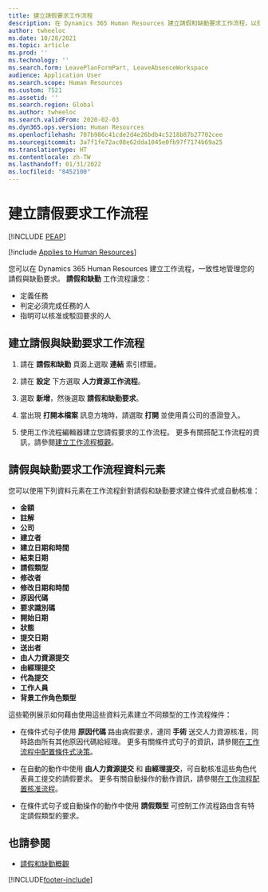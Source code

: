 ```yaml
---
title: 建立請假要求工作流程
description: 在 Dynamics 365 Human Resources 建立請假和缺勤要求工作流程，以便一致性地管理請假要求。
author: twheeloc
ms.date: 10/28/2021
ms.topic: article
ms.prod: ''
ms.technology: ''
ms.search.form: LeavePlanFormPart, LeaveAbsenceWorkspace
audience: Application User
ms.search.scope: Human Resources
ms.custom: 7521
ms.assetid: ''
ms.search.region: Global
ms.author: twheeloc
ms.search.validFrom: 2020-02-03
ms.dyn365.ops.version: Human Resources
ms.openlocfilehash: 707b986c41cde2d4e26bdb4c5218b87b27702cee
ms.sourcegitcommit: 3a7f1fe72ac08e62dda1045e0fb97f7174b69a25
ms.translationtype: HT
ms.contentlocale: zh-TW
ms.lasthandoff: 01/31/2022
ms.locfileid: "8452100"
---
```

# <a name="create-a-leave-request-workflow"></a>建立請假要求工作流程


[!INCLUDE [PEAP](../includes/peap-2.md)]

[!include [Applies to Human Resources](../includes/applies-to-hr.md)]

您可以在 Dynamics 365 Human Resources 建立工作流程，一致性地管理您的請假與缺勤要求。 **請假和缺勤** 工作流程讓您：

- 定義任務
- 判定必須完成任務的人
- 指明可以核准或駁回要求的人

## <a name="create-a-leave-and-absence-request-workflow"></a>建立請假與缺勤要求工作流程

1. 請在 **請假和缺勤** 頁面上選取 **連結** 索引標籤。

2. 請在 **設定** 下方選取 **人力資源工作流程**。

3. 選取 **新增**，然後選取 **請假和缺勤要求**。 

4. 當出現 **打開本檔案** 訊息方塊時，請選取 **打開** 並使用貴公司的憑證登入。

5. 使用工作流程編輯器建立您請假要求的工作流程。 更多有關搭配工作流程的資訊，請參閱[建立工作流程概觀](../fin-ops-core/fin-ops/organization-administration/create-workflow.md?toc=%2fdynamics365%2fcommerce%2ftoc.json.)。

## <a name="leave-and-absence-request-workflow-data-elements"></a>請假與缺勤要求工作流程資料元素

您可以使用下列資料元素在工作流程針對請假和缺勤要求建立條件式或自動核准：

- **金額**
- **註解**
- **公司**
- **建立者**
- **建立日期和時間**
- **結束日期**
- **請假類型**
- **修改者**
- **修改日期和時間**
- **原因代碼**
- **要求識別碼**
- **開始日期**
- **狀態** 
- **提交日期**
- **送出者**
- **由人力資源提交**
- **由經理提交**
- **代為提交**
- **工作人員**
- **背景工作角色類型**

這些範例展示如何藉由使用這些資料元素建立不同類型的工作流程條件：

- 在條件式句子使用 **原因代碼** 路由病假要求，連同 **手術** 送交人力資源核准，同時路由所有其他原因代碼給經理。 更多有關條件式句子的資訊，請參閱[在工作流程中配置條件式決策](../fin-ops-core/fin-ops/organization-administration/configure-conditional-decision-workflow.md)。 

- 在自動的動作中使用 **由人力資源提交** 和 **由經理提交**，可自動核准這些角色代表員工提交的請假要求。 更多有關自動操作的動作資訊，請參閱[在工作流程配置核准流程](../fin-ops-core/fin-ops/organization-administration/configure-approval-process-workflow.md)。

- 在條件式句子或自動操作的動作中使用 **請假類型** 可控制工作流程路由含有特定請假類型的要求。

## <a name="see-also"></a>也請參閱

- [請假和缺勤概觀](hr-leave-and-absence-overview.md)


[!INCLUDE[footer-include](../includes/footer-banner.md)]
